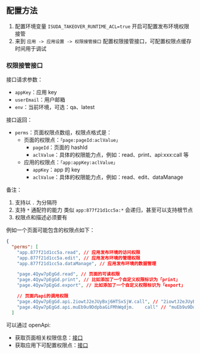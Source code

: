 ## 配置方法

1. 配置环境变量 `ISUDA_TAKEOVER_RUNTIME_ACL=true` 开启可配置发布环境权限接管
2. 来到 `应用 -> 应用设置 -> 权限接管接口` 配置权限接管接口，可配置权限点缓存时间用于调试

### 权限接管接口

接口请求参数：

- `appKey`：应用 key
- `userEmail`：用户邮箱
- `env`：当前环境，可选：qa、latest

接口返回：

- `perms`：页面权限点数组，权限点格式是：
  - 页面的权限点：`「page:pageId:aclValue」`
    - `pageId`：页面的 hashId
    - `aclValue`：具体的权限能力点，例如：read、print、api:xxx:call 等
  - 应用的权限点：`「app:appKey:aclValue」`
    - `appKey`：app 的 key
    - `aclValue`：具体的权限能力点，例如：read、edit、dataManage

备注：

1. 支持以 `.` 为分隔符
2. 支持 `*` 通配符的能力 类似 `app:877f21d1cc5a:*` 会递归，甚至可以支持根节点
3. 权限点和描述必须要有

例如一个页面可能包含的权限点如下：

```json
{
  "perms": [
    "app.877f21d1cc5a.read", // 应用发布环境的访问权限
    "app.877f21d1cc5a.edit", // 应用发布环境的管理权限
    "app.877f21d1cc5a.dataManage", // 应用发布环境的数据管理

    "page.4Qyw7pEgGd.read", // 页面的可读权限
    "page.4Qyw7pEgGd.print", // 比如添加了一个自定义权限标识为「print」
    "page.4Qyw7pEgGd.export", // 比如添加了一个自定义权限标识为「export」

    // 页面内api的调用权限
    "page.4Qyw7pEgGd.api.2iowtJ2eJUyBxj6HTSxSjW.call", // "2iowtJ2eJUyBxj6HTSxSjW" 为页面内 api 的 key
    "page.4Qyw7pEgGd.api.muEb9u9DdpbaGiFMhWqdjm.    call" // "muEb9u9DdpbaGiFMhWqdjm" 为页面内 api 的 key
  ]
```


可以通过 openApi:

- 获取页面相关权限信息：[接口](../OpenAPI/%E5%BA%94%E7%94%A8.md)
- 获取应用下可配置权限点：[接口](../OpenAPI/%E5%BA%94%E7%94%A8.md#%E8%8E%B7%E5%8F%96%E6%9F%90%E4%B8%AA%E5%BA%94%E7%94%A8%E5%8F%AF%E9%85%8D%E7%BD%AE%E7%9A%84%E6%9D%83%E9%99%90%E7%82%B9)